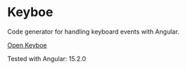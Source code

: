 # Keyboe

Code generator for handling keyboard events with Angular.

<a href="https://rapteon.github.io/keyboe/" target="_blank">Open Keyboe</a>

Tested with Angular: 15.2.0